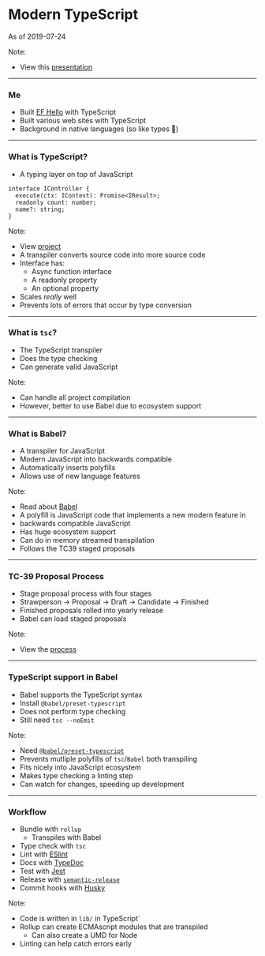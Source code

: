 # Modern TypeScript

As of 2019-07-24

Note:

- View this [presentation][presentation]

---

### Me

- Built [EF Hello](https://www.efhello.com/) with TypeScript
- Built various web sites with TypeScript
- Background in native languages (so like types 🙂)

---

### What is TypeScript?

- A typing layer on top of JavaScript

```
interface IController {
  execute(ctx: IContext): Promise<IResult>;
  readonly count: number;
  name?: string;
}
```

Note:

- View [project][typescript]
- A transpiler converts source code into more source code
- Interface has:
  - Async function interface
  - A readonly property
  - An optional property
- Scales _really_ well
- Prevents lots of errors that occur by type conversion

---

### What is `tsc`?

- The TypeScript transpiler
- Does the type checking
- Can generate valid JavaScript

Note:

- Can handle all project compilation
- However, better to use Babel due to ecosystem support

---

### What is Babel?

- A transpiler for JavaScript
- Modern JavaScript into backwards compatible
- Automatically inserts polyfills
- Allows use of new language features

Note:

- Read about [Babel][babel]
- A polyfill is JavaScript code that implements a new modern feature in
- backwards compatible JavaScript
- Has huge ecosystem support
- Can do in memory streamed transpilation
- Follows the TC39 staged proposals

---

### TC-39 Proposal Process

- Stage proposal process with four stages
- Strawperson → Proposal → Draft → Candidate → Finished
- Finished proposals rolled into yearly release
- Babel can load staged proposals

Note:

- View the [process][tc-39-process]

---

### TypeScript support in Babel

- Babel supports the TypeScript syntax
- Install `@babel/preset-typescript`
- Does not perform type checking
- Still need `tsc --noEmit`

Note:

- Need [`@babel/preset-typescript`][babel-preset-typescript]
- Prevents mutliple polyfills of `tsc`/`Babel` both transpiling
- Fits nicely into JavaScript ecosystem
- Makes type checking a linting step
- Can watch for changes, speeding up development

---

### Workflow

- Bundle with `rollup`
  - Transpiles with Babel
- Type check with `tsc`
- Lint with [ESlint][eslint]
- Docs with [TypeDoc][typedoc]
- Test with [Jest][jest]
- Release with [`semantic-release`][semantic-release]
- Commit hooks with [Husky][husky]

Note:

- Code is written in `lib/` in TypeScript`
- Rollup can create ECMAscript modules that are transpiled
  - Can also create a UMD for Node
- Linting can help catch errors early

[presentation]: https://gitpitch.com/mattyclarkson/slides-typescript
[typescript]: https://www.typescriptlang.org/
[tc-39-process]: https://tc39.es/process-document/
[babel]: https://babeljs.io
[babel-preset-typescript]: https://babeljs.io/docs/en/babel-preset-typescript
[eslint]: https://eslint.org/
[typedoc]: https://typedoc.org/
[jsdoc]: https://jsdoc.app/
[jest]: https://jestjs.io/
[husky]: https://github.com/typicode/husky
[semantic-release]: https://semantic-release.gitbook.io/semantic-release/
